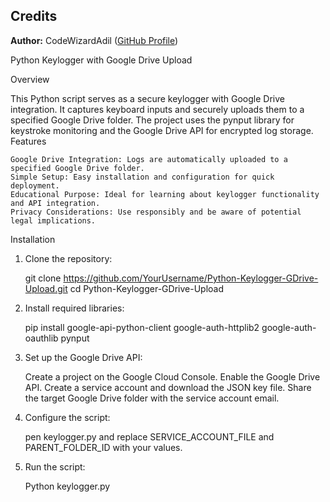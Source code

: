 ## Credits

**Author:** CodeWizardAdil ([GitHub Profile](https://github.com/CodeWizardAdil))


Python Keylogger with Google Drive Upload

Overview

This Python script serves as a secure keylogger with Google Drive integration. It captures keyboard inputs and securely uploads them to a specified Google Drive folder. The project uses the pynput library for keystroke monitoring and the Google Drive API for encrypted log storage.
Features

    Google Drive Integration: Logs are automatically uploaded to a specified Google Drive folder.
    Simple Setup: Easy installation and configuration for quick deployment.
    Educational Purpose: Ideal for learning about keylogger functionality and API integration.
    Privacy Considerations: Use responsibly and be aware of potential legal implications.

Installation

1. Clone the repository:

   git clone https://github.com/YourUsername/Python-Keylogger-GDrive-Upload.git
   cd Python-Keylogger-GDrive-Upload

3. Install required libraries:
   
   pip install google-api-python-client google-auth-httplib2 google-auth-oauthlib pynput

4. Set up the Google Drive API:

    Create a project on the Google Cloud Console.
    Enable the Google Drive API.
    Create a service account and download the JSON key file.
    Share the target Google Drive folder with the service account email.

5.  Configure the script:

     pen keylogger.py and replace SERVICE_ACCOUNT_FILE and PARENT_FOLDER_ID with your values.

7. Run the script:

   Python keylogger.py


